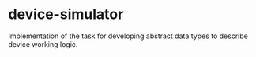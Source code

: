 # device-simulator
Implementation of the task for developing abstract data types to describe device working logic.
